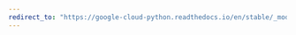 ```yaml
---
redirect_to: "https://google-cloud-python.readthedocs.io/en/stable/_modules/google/cloud/videointelligence_v1p1beta1/types.html"
---
```

